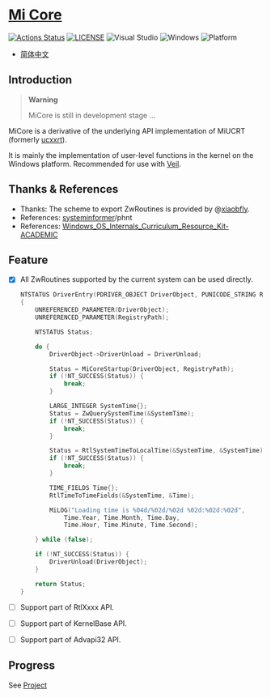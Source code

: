 # [Mi Core](https://github.com/MiroKaku/micore)

[![Actions Status](https://github.com/MiroKaku/micore/workflows/build/badge.svg)](https://github.com/MiroKaku/micore/actions)
[![LICENSE](https://img.shields.io/badge/license-MIT-blue.svg)](https://github.com/MiroKaku/micore/blob/main/LICENSE)
![Visual Studio](https://img.shields.io/badge/Visual%20Studio-2022-purple.svg)
![Windows](https://img.shields.io/badge/Windows-10+-orange.svg)
![Platform](https://img.shields.io/badge/Windows-X86%7CX64%7CARM64-%23FFBCD9)

* [简体中文](https://github.com/MiroKaku/micore/blob/main/README.zh-CN.md)

## Introduction

> **Warning**
> 
> MiCore is still in development stage ...

MiCore is a derivative of the underlying API implementation of MiUCRT (formerly [ucxxrt](https://github.com/MiroKaku/ucxxrt)).

It is mainly the implementation of user-level functions in the kernel on the Windows platform.
Recommended for use with [Veil](https://github.com/MiroKaku/Veil).

## Thanks & References
* Thanks: The scheme to export ZwRoutines is provided by @[xiaobfly](https://github.com/xiaobfly).
* References: [systeminformer](https://github.com/winsiderss/systeminformer)/phnt
* References: [Windows_OS_Internals_Curriculum_Resource_Kit-ACADEMIC](https://github.com/MeeSong/Windows_OS_Internals_Curriculum_Resource_Kit-ACADEMIC)

## Feature

- [x] All ZwRoutines supported by the current system can be used directly.
    ```C
    NTSTATUS DriverEntry(PDRIVER_OBJECT DriverObject, PUNICODE_STRING RegistryPath)
    {
        UNREFERENCED_PARAMETER(DriverObject);
        UNREFERENCED_PARAMETER(RegistryPath);

        NTSTATUS Status;

        do {
            DriverObject->DriverUnload = DriverUnload;

            Status = MiCoreStartup(DriverObject, RegistryPath);
            if (!NT_SUCCESS(Status)) {
                break;
            }

            LARGE_INTEGER SystemTime{};
            Status = ZwQuerySystemTime(&SystemTime);
            if (!NT_SUCCESS(Status)) {
                break;
            }

            Status = RtlSystemTimeToLocalTime(&SystemTime, &SystemTime);
            if (!NT_SUCCESS(Status)) {
                break;
            }

            TIME_FIELDS Time{};
            RtlTimeToTimeFields(&SystemTime, &Time);

            MiLOG("Loading time is %04d/%02d/%02d %02d:%02d:%02d",
                Time.Year, Time.Month, Time.Day,
                Time.Hour, Time.Minute, Time.Second);

        } while (false);

        if (!NT_SUCCESS(Status)) {
            DriverUnload(DriverObject);
        }

        return Status;
    }
    ```

- [ ] Support part of RtlXxxx API.
- [ ] Support part of KernelBase API.
- [ ] Support part of Advapi32 API.

## Progress
See [Project](https://github.com/users/MiroKaku/projects/1/views/1)
